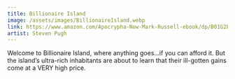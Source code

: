 ```yaml
---
title: Billionaire Island
image: /assets/images/BillionaireIsland.webp
link: https://www.amazon.com/Apocrypha-Now-Mark-Russell-ebook/dp/B01G2FJ5IO/ref=sr_1_34?_encoding=UTF8&qid=1679076323&refinements=p_27%3AMark+Russell&s=digital-text&sr=1-34
artist: Steven Pugh
---
```

Welcome to Billionaire Island, where anything goes…if you can afford it. But the island’s ultra-rich inhabitants are about to learn that their ill-gotten gains come at a VERY  high price.
              
